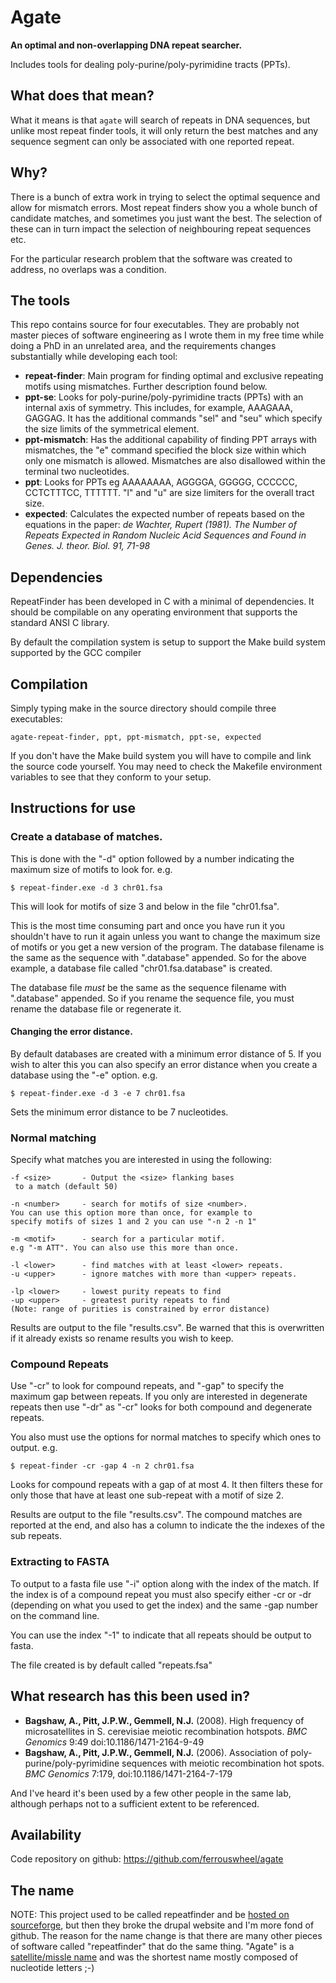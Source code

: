 # Agate

**An optimal and non-overlapping DNA repeat searcher.**

Includes tools for dealing poly-purine/poly-pyrimidine tracts (PPTs).

## What does that mean?

What it means is that `agate` will search of repeats in DNA sequences, but
unlike most repeat finder tools, it will only return the best matches and any
sequence segment can only be associated with one reported repeat.

## Why?

There is a bunch of extra work in trying to select the optimal sequence and
allow for mismatch errors. Most repeat finders show you a whole bunch of
candidate matches, and sometimes you just want the best. The selection of these
can in turn impact the selection of neighbouring repeat sequences etc.

For the particular research problem that the software was created
to address, no overlaps was a condition.

## The tools

This repo contains source for four executables. They are probably not master
pieces of software engineering as I wrote them in my free time while doing
a PhD in an unrelated area, and the requirements changes substantially while
developing each tool:

- **repeat-finder**: Main program for finding optimal and exclusive repeating
  motifs using mismatches. Further description found below.
- **ppt-se**: Looks for poly-purine/poly-pyrimidine tracts (PPTs) with an
  internal axis of symmetry.  This includes, for example, AAAGAAA, GAGGAG. It
  has the additional commands "sel" and "seu" which specify the size limits of
  the symmetrical element.
- **ppt-mismatch**: Has the additional capability of finding PPT arrays with
  mismatches, the "e" command specified the block size within which only one
  mismatch is allowed. Mismatches are also disallowed within the terminal two
  nucleotides.
- **ppt**: Looks for PPTs eg AAAAAAAA, AGGGGA, GGGGG, CCCCCC, CCTCTTTCC,
  TTTTTT. "l" and "u" are size limiters for the overall tract size.
- **expected**: Calculates the expected number of repeats based on the
  equations in the paper: _de Wachter, Rupert (1981). The Number of Repeats
  Expected in Random Nucleic Acid Sequences and Found in Genes.  J. theor.
  Biol. 91, 71-98_

## Dependencies

RepeatFinder has been developed in C with a minimal of dependencies.
It should be compilable on any operating environment that supports
the standard ANSI C library.

By default the compilation system is setup to support the Make build
system supported by the GCC compiler

## Compilation

Simply typing make in the source directory should compile three executables:

    agate-repeat-finder, ppt, ppt-mismatch, ppt-se, expected

If you don't have the Make build system you will have to compile and link the
source code yourself. You may need to check the Makefile environment variables
to see that they conform to your setup.

## Instructions for use

### Create a database of matches.

This is done with the "-d" option followed by a number indicating the maximum
size of motifs to look for. e.g.

    $ repeat-finder.exe -d 3 chr01.fsa

This will look for motifs of size 3 and below in the file "chr01.fsa".

This is the most time consuming part and once you have run it you shouldn't
have to run it again unless you want to change the maximum size of motifs or
you get a new version of the program.  The database filename is the same as the
sequence with ".database" appended. So for the above example, a database file
called "chr01.fsa.database" is created.

The database file *must* be the same as the sequence filename with ".database"
appended. So if you rename the sequence file, you must rename the database file
or regenerate it.

#### Changing the error distance.

By default databases are created with a minimum error distance of 5.  If you
wish to alter this you can also specify an error distance when you create
a database using the "-e" option. e.g.

    $ repeat-finder.exe -d 3 -e 7 chr01.fsa

Sets the minimum error distance to be 7 nucleotides.

### Normal matching

Specify what matches you are interested in using the following:

```
-f <size>       - Output the <size> flanking bases
 to a match (default 50)
 
-n <number>     - search for motifs of size <number>.
You can use this option more than once, for example to
specify motifs of sizes 1 and 2 you can use "-n 2 -n 1"

-m <motif>      - search for a particular motif.
e.g "-m ATT". You can also use this more than once.

-l <lower>      - find matches with at least <lower> repeats.
-u <upper>      - ignore matches with more than <upper> repeats.

-lp <lower>     - lowest purity repeats to find
-up <upper>     - greatest purity repeats to find
(Note: range of purities is constrained by error distance)
```

Results are output to the file "results.csv". Be warned that this is
overwritten if it already exists so rename results you wish to keep.

### Compound Repeats

Use "-cr" to look for compound repeats, and "-gap" to specify the maximum gap
between repeats. If you only are interested in degenerate repeats then use
"-dr" as "-cr" looks for both compound and degenerate repeats.

You also must use the options for normal matches to specify which ones to
output. e.g.

    $ repeat-finder -cr -gap 4 -n 2 chr01.fsa

Looks for compound repeats with a gap of at most 4.  It then filters these for
only those that have at least one sub-repeat with a motif of size 2.

Results are output to the file "results.csv". The compound matches are reported
at the end, and also has a column to indicate the the indexes of the sub
repeats.

### Extracting to FASTA

To output to a fasta file use "-i" option along with the index of the match. If
the index is of a compound repeat you must also specify either -cr or -dr
(depending on what you used to get the index) and the same -gap number on the
command line.

You can use the index "-1" to indicate that all repeats should be output to
fasta.

The file created is by default called "repeats.fsa"

## What research has this been used in?

- **Bagshaw, A., Pitt, J.P.W., Gemmell, N.J.** (2008). High frequency of
  microsatellites in S. cerevisiae meiotic recombination hotspots. _BMC
  Genomics_ 9:49 doi:10.1186/1471-2164-9-49
- **Bagshaw, A., Pitt, J.P.W., Gemmell, N.J.** (2006). Association of
  poly-purine/poly-pyrimidine sequences with meiotic recombination hot spots.
  _BMC Genomics_ 7:179, doi:10.1186/1471-2164-7-179

And I've heard it's been used by a few other people in the same lab, although
perhaps not to a sufficient extent to be referenced.

## Availability

Code repository on github: https://github.com/ferrouswheel/agate

## The name

NOTE: This project used to be called repeatfinder and be [hosted on
sourceforge](http://repeatfinder.sf.net), but then they broke the drupal website
and I'm more fond of github. The reason for the name change is that there are
many other pieces of software called "repeatfinder" that do the same thing.
"Agate" is a [satellite/missle name](http://planet4589.org/space/misc/names.html)
and was the shortest name mostly composed of nucleotide letters ;-)

